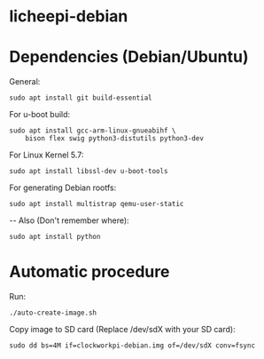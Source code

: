# licheepi-debian

# Dependencies (Debian/Ubuntu)

General:

````
sudo apt install git build-essential
````

For u-boot build:

````
sudo apt install gcc-arm-linux-gnueabihf \
    bison flex swig python3-distutils python3-dev
````

For Linux Kernel 5.7:

````
sudo apt install libssl-dev u-boot-tools
````

For generating Debian rootfs:

````
sudo apt install multistrap qemu-user-static
````

--
Also (Don't remember where):

````
sudo apt install python
````

# Automatic procedure

Run:

````
./auto-create-image.sh
````

Copy image to SD card (Replace /dev/sdX with your SD card):

````
sudo dd bs=4M if=clockworkpi-debian.img of=/dev/sdX conv=fsync
````
